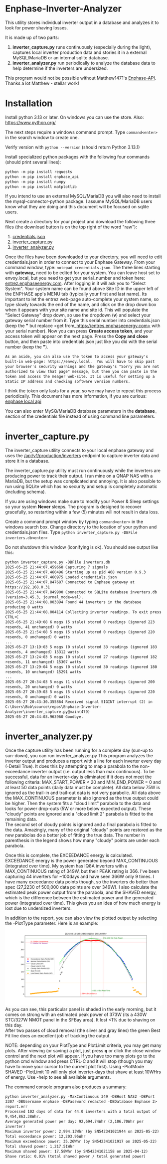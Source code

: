# Enphase-Inverter-Analyzer
This utility stores individual inverter output in a database and analyzes it to look for power shaving losses.

It is made up of two parts:
1. **inverter_capture.py** runs continuously (especially during the light), captures
local inverter production data and stories it in a external MySQL/MariaDB or an internal sqlite database.
2. **inverter_analyzer.py** run periodically to analyze the database data to help determine if the inverters are undersized.

This program would not be possible without Matthew1471's [Enphase-API](https://github.com/Matthew1471/Enphase-API).
Thanks a lot Matthew - stellar work!

# Installation
Install python 3.13 or later.  On windows you can use the store.  Also: https://www.python.org/

The next steps require a windows command prompt.  Type `command<enter>` in the search window to create one.

Verify version with `python --version` (should return Python 3.13.1)

Install specialized python packages with the following four commands (should print several lines):
```
python -m pip install requests
python -m pip install enphase_api
python -m pip install numpy
python -m pip install matplotlib
```
If you intend to use an external MySQL/MariaDB you will also need to install the mysql-connector-python package.  I assume MySQL/MariaDB users know what they are doing and this document will be focused on sqlite users.

Next create a directory for your project and download the following three files (the download button is on the top right of the word "raw"):
1. [credentials.json](https://github.com/rbroders/Enphase-Inverter-Analyzer/blob/main/credentials.json)
2. [inverter_capture.py](https://github.com/rbroders/Enphase-Inverter-Analyzer/blob/main/inverter_capture.py)
3. [inverter_analyzer.py](https://github.com/rbroders/Enphase-Inverter-Analyzer/blob/main/inverter_analyzer.py)

Once the files have been downloaded to your directory, you will need to edit credentials.json in order to connect to your Enphase Gateway.  From your command window, type: ``notepad credentials.json``.  The three lines starting with **gateway_** need to be edited for your system.  You can leave host set to envoy.local, but you need to get your serial_number and token here: [entrez.enphaseenergy.com](https://entrez.enphaseenergy.com/).  After logging in it will ask you to "Select System".  Your system name can be found above Site ID in the upper left of the ENPHASE app's MENU tab (typically your first and last name).  Its important to let the entrez web-page auto-complete your system name, so type slowly towards the end of the name, and click on the drop down box when it appears with your site name and site id.
This will populate the "Select Gateway" drop down, so use the dropdown (**v**) and select your gateway serial number from it.  Type this serial number into credentials.json (keep the **"** but replace <get from_https://entres.enphaseenergy.com> with your serial number).
Now you can press **Create access token**, and your access token will appear on the next page.  Press the **Copy and close** button, and then paste into credentials.json just like you did with the serial number (keep the **"**).

```
As an aside, you can also use the token to access your gateway's built-in web-page: https://envoy.local.  You will have to skip past your browser's security warnings and the gateway's "Sorry you are not authorized to view that page" message, but then you can paste in the token and access the meager web-site. It is useful for setting up a Static IP address and checking software version numbers.
```

I think the token only lasts for a year, so we may have to repeat this process periodically.
This document has more information, if you are curious:
[enphase local api](https://enphase.com/download/accessing-iq-gateway-local-apis-or-local-ui-token-based-authentication)


You can also enter MySQ/MariaDB database parameters in the **database_** section of the credentials file instead of using command line parameters.

# inverter_capture.py
The inverter_capture utility connects to your local enphase gateway and uses the 
[/api/v1/production/inverters](https://github.com/Matthew1471/Enphase-API/blob/main/Documentation/IQ%20Gateway%20API/V1/Production/Inverters.adoc)
endpoint to capture inverter data and store it in a database.

The inverter_capture.py utility must run continuously while the inverters are producing power to track their output.
I run mine on a QNAP NAS with a MariaDB, but the setup was complicated and annoying.  It is also possible to 
run using SQLite which has no security and setup is completely automatic (including schema).  

If you are using windows make sure to modify your Power & Sleep settings so your system **Never** sleeps.
The program is designed to recover gracefully, so restarting within a few (5) minutes will not result in data loss.

Create a command prompt window by typing ``command<enter>`` in the windows search box.  Change directory to the location of your python and credentials.json files.  Type ``python inverter_capture.py -DBFile inverters.db<enter>``

Do not shutdown this window (iconifying is ok).  You should see output like this:

```console
python inverter_capture.py -DBFile inverters.db
2025-05-25 21:44:07.459668 Capturing 7 signals
2025-05-25 21:44:07.460496 Starting up as pid 468 version 0.9.3
2025-05-25 21:44:07.460975 Loaded credentials.json
2025-05-25 21:44:07.847687 Connected to Enphase gateway at https://192.168.0.31
2025-05-25 21:44:07.849900 Connected to SQLite database inverters.db (version=3.45.3, journal_mode=wal).
2025-05-25 21:44:08.003894 Found 44 inverters in the database producing 0 watts
2025-05-25 21:44:08.004114 Collecting inverter readings. To exit press CTRL+C
2025-05-25 21:49:08 6 msgs (5 stale) stored 0 readings (ignored 223 resends, 41 unchanged) 0 watts
2025-05-25 21:54:08 5 msgs (5 stale) stored 0 readings (ignored 220 resends, 0 unchanged) 0 watts
...
2025-05-27 13:19:03 5 msgs (0 stale) stored 33 readings (ignored 183 resends, 4 unchanged) 15312 watts
2025-05-27 13:24:03 5 msgs (0 stale) stored 27 readings (ignored 182 resends, 11 unchanged) 15307 watts
2025-05-27 13:29:04 5 msgs (0 stale) stored 30 readings (ignored 180 resends, 10 unchanged) 15291 watts
...
2025-05-27 20:34:03 5 msgs (1 stale) stored 0 readings (ignored 200 resends, 20 unchanged) 0 watts
2025-05-27 20:39:03 5 msgs (5 stale) stored 0 readings (ignored 220 resends, 0 unchanged) 0 watts
2025-05-27 20:43:30.355864 Received signal SIGINT interrupt (2) in C:\Users\Bob\source\repos\Enphase-Inverter-Analyzer\inverter_capture.py@main(479)
2025-05-27 20:44:03.963960 Goodbye.
```



# inverter_analyzer.py
Once the capture utility has been running for a complete day (sun-up to sun-down), you can run inverter_analyzer.py
This program analyzes the inverter output and produces a report with a line for each inverter every day (-Detail True).
It does this by attempting to map a parabola to the non-exceedance inverter output (i.e. output less than max continuous).
To be successful, data for an inverter-day is eliminated if it does not meet the following criteria: 
MAX_START_POWER < 20 and MIN_END_POWER = 0 and at least 50 data points (daily data must be complete).
All data below 75W is ignored as the trail-in and trail-out data is not very parabolic.
All data above the MAX_CONTINUOUS parameter is also ignored as the true output could be higher.
Then the system fits a "cloud limit" parabola to the data and looks for power drop-outs (5W or more below expected output).
These "cloudy" points are ignored and a "cloud limit 2" parabola is fitted to the remaining data.  
The second set of cloudy points is ignored and a final parabola is fitted to the data.
Amazingly, many of the original "cloudy" points are restored as the new parabolas do a better job of fitting the true data.
The number in parenthesis in the legend shows how many "cloudy" points are under each parabola.

Once this is complete, the EXCEEDANCE energy is calculated.  EXCEEDANCE energy is the power generated beyond
MAX_CONTINUOUS (integrated over time).  My system has IQ8A inverters with a MAX_CONTINUOUS rating of 349W, 
but their PEAK rating is 366.  I've been capturing 44 inverters for ~100days and have seen 366W only 9 times.
I have many exceedance data points though, so the inverters do better than spec (27,2230 of 500,000 data points are over 349W).
I also calculate the estimated peak power output from the parabola, and the SHAVED energy, which is the difference between 
the estimated power and the generated power (integrated over time).  This gives you an idea of how much energy 
is lost due to undersized inverters.

In addition to the report, you can also view the plotted output by selecting the -PlotType parameter.  Here is an example:
![Plot](Example.png)
As you can see, this particular panel is shaded in the early morning, but it comes on strong with an estimated peak power of
373W (its a 430W STC/327W NMOT panel in the SFBay area).  It lost <1% due to shaving on this day.  
After two passes of cloud removal (the silver and gray lines) the green Best Fit line does an excellent job of tracking the output.

NOTE: depending on your PlotType and PlotLimit criteria, you may get many plots.  After viewing (or saving) a plot, just press 
**q** or click the close window control and the next plot will appear.  If you have too many plots go to the python cmd window and press CTRL-C
and it will stop (though you may have to move your cursor to the current plot first).  Using -PlotMode SHAVED -PlotLimit 10 will only 
plot inverter-days that shave at least 10WHrs of energy.  Use -help to see all available arguments.

The command console program also produces a summary:
```console
python inverter_analyzer.py -MaxContinuous 349 -DBHost NAS2 -DBPort 3307 -DBUsername enphase -DBPassword redacted -DBDatabase Enphase 2> report.err
Processed 102 days of data for 44.0 inverters with a total output of 9,454,863.38Whr.
Average generated power per day: 92,694.74Whr (2,106.70Whr per inverter)
Maximum inverter power: 2,994.13Whr (by SN542341021944 on 2025-05-22)
Total exceedance power: 12,203.96Whr
Maximum exceedance power: 35.26Whr (by SN542341021917 on 2025-05-22)
Total shaved power: 1,217.51Whr
Maximum shaved power: 17.58Whr (by SN542341021158 on 2025-04-12)
Shave ratio: 0.01% (total shaved power / total generated power)
```
